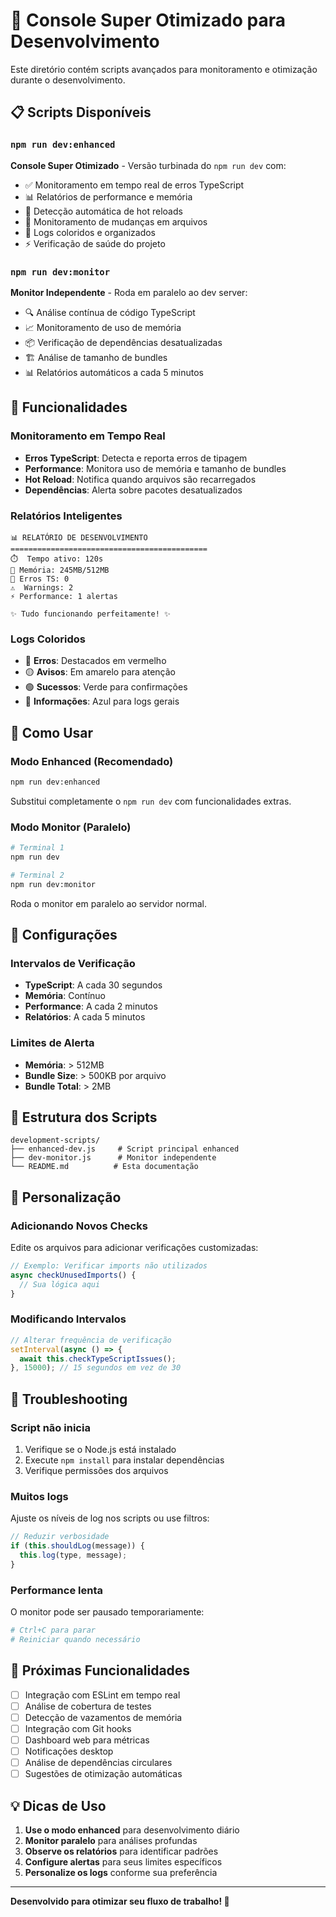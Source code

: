 # 🚀 Console Super Otimizado para Desenvolvimento

Este diretório contém scripts avançados para monitoramento e otimização durante o desenvolvimento.

## 📋 Scripts Disponíveis

### `npm run dev:enhanced`
**Console Super Otimizado** - Versão turbinada do `npm run dev` com:
- ✅ Monitoramento em tempo real de erros TypeScript
- 📊 Relatórios de performance e memória
- 🔄 Detecção automática de hot reloads
- 📁 Monitoramento de mudanças em arquivos
- 🎨 Logs coloridos e organizados
- ⚡ Verificação de saúde do projeto

### `npm run dev:monitor`
**Monitor Independente** - Roda em paralelo ao dev server:
- 🔍 Análise contínua de código TypeScript
- 📈 Monitoramento de uso de memória
- 📦 Verificação de dependências desatualizadas
- 🏗️ Análise de tamanho de bundles
- 📊 Relatórios automáticos a cada 5 minutos

## 🎯 Funcionalidades

### Monitoramento em Tempo Real
- **Erros TypeScript**: Detecta e reporta erros de tipagem
- **Performance**: Monitora uso de memória e tamanho de bundles
- **Hot Reload**: Notifica quando arquivos são recarregados
- **Dependências**: Alerta sobre pacotes desatualizados

### Relatórios Inteligentes
```
📊 RELATÓRIO DE DESENVOLVIMENTO
============================================
⏱️  Tempo ativo: 120s
🧠 Memória: 245MB/512MB
🔴 Erros TS: 0
⚠️  Warnings: 2
⚡ Performance: 1 alertas

✨ Tudo funcionando perfeitamente! ✨
```

### Logs Coloridos
- 🔴 **Erros**: Destacados em vermelho
- 🟡 **Avisos**: Em amarelo para atenção
- 🟢 **Sucessos**: Verde para confirmações
- 🔵 **Informações**: Azul para logs gerais

## 🚀 Como Usar

### Modo Enhanced (Recomendado)
```bash
npm run dev:enhanced
```
Substitui completamente o `npm run dev` com funcionalidades extras.

### Modo Monitor (Paralelo)
```bash
# Terminal 1
npm run dev

# Terminal 2
npm run dev:monitor
```
Roda o monitor em paralelo ao servidor normal.

## 🔧 Configurações

### Intervalos de Verificação
- **TypeScript**: A cada 30 segundos
- **Memória**: Contínuo
- **Performance**: A cada 2 minutos
- **Relatórios**: A cada 5 minutos

### Limites de Alerta
- **Memória**: > 512MB
- **Bundle Size**: > 500KB por arquivo
- **Bundle Total**: > 2MB

## 📁 Estrutura dos Scripts

```
development-scripts/
├── enhanced-dev.js     # Script principal enhanced
├── dev-monitor.js      # Monitor independente
└── README.md          # Esta documentação
```

## 🎨 Personalização

### Adicionando Novos Checks
Edite os arquivos para adicionar verificações customizadas:

```javascript
// Exemplo: Verificar imports não utilizados
async checkUnusedImports() {
  // Sua lógica aqui
}
```

### Modificando Intervalos
```javascript
// Alterar frequência de verificação
setInterval(async () => {
  await this.checkTypeScriptIssues();
}, 15000); // 15 segundos em vez de 30
```

## 🐛 Troubleshooting

### Script não inicia
1. Verifique se o Node.js está instalado
2. Execute `npm install` para instalar dependências
3. Verifique permissões dos arquivos

### Muitos logs
Ajuste os níveis de log nos scripts ou use filtros:
```javascript
// Reduzir verbosidade
if (this.shouldLog(message)) {
  this.log(type, message);
}
```

### Performance lenta
O monitor pode ser pausado temporariamente:
```bash
# Ctrl+C para parar
# Reiniciar quando necessário
```

## 🔮 Próximas Funcionalidades

- [ ] Integração com ESLint em tempo real
- [ ] Análise de cobertura de testes
- [ ] Detecção de vazamentos de memória
- [ ] Integração com Git hooks
- [ ] Dashboard web para métricas
- [ ] Notificações desktop
- [ ] Análise de dependências circulares
- [ ] Sugestões de otimização automáticas

## 💡 Dicas de Uso

1. **Use o modo enhanced** para desenvolvimento diário
2. **Monitor paralelo** para análises profundas
3. **Observe os relatórios** para identificar padrões
4. **Configure alertas** para seus limites específicos
5. **Personalize os logs** conforme sua preferência

---

**Desenvolvido para otimizar seu fluxo de trabalho! 🚀**